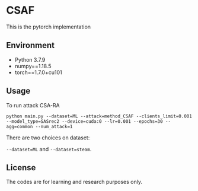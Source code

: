 # CSAF

This is the pytorch implementation 

## Environment
+ Python 3.7.9
+ numpy==1.18.5
+ torch==1.7.0+cu101


## Usage

To run attack CSA-RA

`python main.py --dataset=ML --attack=method_CSAF --clients_limit=0.001 --model_type=SASrec2 --device=cuda:0 --lr=0.001 --epochs=30 --agg=common --num_attack=1`

There are two choices on dataset:

`--dataset=ML` and `--dataset=steam`.



## License
The codes are for learning and research purposes only.

